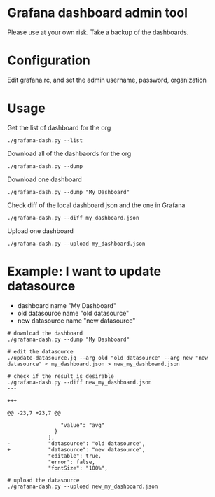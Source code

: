 # Grafana dashboard admin tool

Please use at your own risk. Take a backup of the dashboards.

# Configuration
Edit grafana.rc, and set the admin username, password, organization

# Usage

Get the list of dashboard for the org

```
./grafana-dash.py --list
```

Download all of the dashbaords for the org

```
./grafana-dash.py --dump
```

Download one dashboard

```
./grafana-dash.py --dump "My Dashboard"
```

Check diff of the local dashboard json and the one in Grafana

```
./grafana-dash.py --diff my_dashboard.json
```


Upload one dashboard

```
./grafana-dash.py --upload my_dashboard.json
```

# Example: I want to update datasource
- dashboard name "My Dashboard"
- old datasource name "old datasource"
- new datasource name "new datasource"

```
# download the dashboard
./grafana-dash.py --dump "My Dashboard"

# edit the datasource
./update-datasource.jq --arg old "old datasource" --arg new "new datasource" < my_dashboard.json > new_my_dashboard.json

# check if the result is desirable
./grafana-dash.py --diff new_my_dashboard.json
---

+++

@@ -23,7 +23,7 @@

                 "value": "avg"
               }
             ],
-            "datasource": "old datasource",
+            "datasource": "new datasource",
             "editable": true,
             "error": false,
             "fontSize": "100%",

# upload the datasource
./grafana-dash.py --upload new_my_dashboard.json
```



